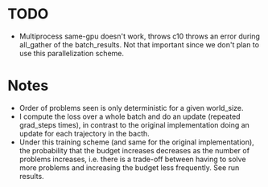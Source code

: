 # TODO

- Multiprocess same-gpu doesn't work, throws c10 throws an error during all_gather of the
  batch_results. Not that important since we don't plan to use this parallelization scheme.

# Notes
- Order of problems seen is only deterministic for a given world_size.
- I compute the loss over a whole batch and do an update (repeated grad_steps times),
  in contrast to the original implementation doing an update for each trajectory in the bacth.
- Under this training scheme (and same for the original implementation), the probability that the
  budget increases decreases as the number of problems increases, i.e. there is a trade-off between
  having to solve more problems and increasing the budget less frequently. See run results.
